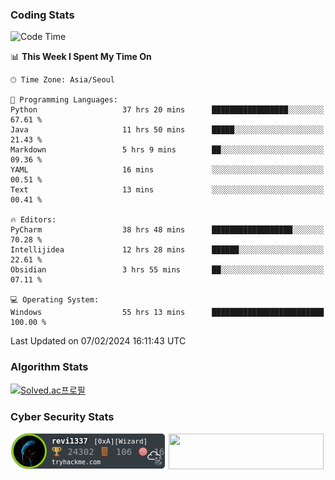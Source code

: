 ### Coding Stats

<!--START_SECTION:waka-->
![Code Time](http://img.shields.io/badge/Code%20Time-173%20hrs%2020%20mins-blue)

📊 **This Week I Spent My Time On** 

```text
🕑︎ Time Zone: Asia/Seoul

💬 Programming Languages: 
Python                   37 hrs 20 mins      █████████████████░░░░░░░░   67.61 % 
Java                     11 hrs 50 mins      █████░░░░░░░░░░░░░░░░░░░░   21.43 % 
Markdown                 5 hrs 9 mins        ██░░░░░░░░░░░░░░░░░░░░░░░   09.36 % 
YAML                     16 mins             ░░░░░░░░░░░░░░░░░░░░░░░░░   00.51 % 
Text                     13 mins             ░░░░░░░░░░░░░░░░░░░░░░░░░   00.41 % 

🔥 Editors: 
PyCharm                  38 hrs 48 mins      ██████████████████░░░░░░░   70.28 % 
Intellijidea             12 hrs 28 mins      ██████░░░░░░░░░░░░░░░░░░░   22.61 % 
Obsidian                 3 hrs 55 mins       ██░░░░░░░░░░░░░░░░░░░░░░░   07.11 % 

💻 Operating System: 
Windows                  55 hrs 13 mins      █████████████████████████   100.00 % 
```


 Last Updated on 07/02/2024 16:11:43 UTC
<!--END_SECTION:waka-->

### Algorithm Stats

[![Solved.ac프로필](http://mazassumnida.wtf/api/v2/generate_badge?boj=revi1337)](https://solved.ac/revi1337)

### Cyber Security Stats

[![revi1337's tryhackme stats](https://raw.githubusercontent.com/Revi1337/Revi1337/main/assets/thm_propic.png)][tryhackme]
[<img src="https://www.hackthebox.com/badge/image/1002993" width="248.01" height="57">][hackthebox]


[website]: https://revi1337.com
[tryhackme]: https://tryhackme.com/p/revi1337
[hackthebox]: https://app.hackthebox.com/profile/1002993

